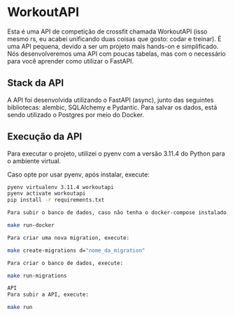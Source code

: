 # WorkoutAPI

Esta é uma API de competição de crossfit chamada WorkoutAPI (isso mesmo rs, eu acabei unificando duas coisas que gosto: codar e treinar). É uma API pequena, devido a ser um projeto mais hands-on e simplificado. Nós desenvolveremos uma API com poucas tabelas, mas com o necessário para você aprender como utilizar o FastAPI.

## Stack da API

A API foi desenvolvida utilizando o FastAPI (async), junto das seguintes bibliotecas: alembic, SQLAlchemy e Pydantic. Para salvar os dados, está sendo utilizado o Postgres por meio do Docker.

## Execução da API

Para executar o projeto, utilizei o pyenv com a versão 3.11.4 do Python para o ambiente virtual.

Caso opte por usar pyenv, após instalar, execute:

```bash
pyenv virtualenv 3.11.4 workoutapi
pyenv activate workoutapi
pip install -r requirements.txt

Para subir o banco de dados, caso não tenha o docker-compose instalado, faça a instalação e logo em seguida, execute:

make run-docker

Para criar uma nova migration, execute:

make create-migrations d="nome_da_migration"

Para criar o banco de dados, execute:

make run-migrations

API
Para subir a API, execute:

make run
